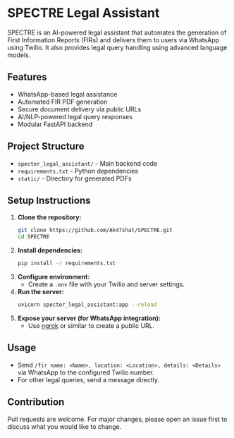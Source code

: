 # SPECTRE Legal Assistant

SPECTRE is an AI-powered legal assistant that automates the generation of First Information Reports (FIRs) and delivers them to users via WhatsApp using Twilio. It also provides legal query handling using advanced language models.

## Features
- WhatsApp-based legal assistance
- Automated FIR PDF generation
- Secure document delivery via public URLs
- AI/NLP-powered legal query responses
- Modular FastAPI backend

## Project Structure
- `specter_legal_assistant/` - Main backend code
- `requirements.txt` - Python dependencies
- `static/` - Directory for generated PDFs

## Setup Instructions
1. **Clone the repository:**
   ```bash
   git clone https://github.com/Ak47shat/SPECTRE.git
   cd SPECTRE
   ```
2. **Install dependencies:**
   ```bash
   pip install -r requirements.txt
   ```
3. **Configure environment:**
   - Create a `.env` file with your Twilio and server settings.
4. **Run the server:**
   ```bash
   uvicorn specter_legal_assistant:app --reload
   ```
5. **Expose your server (for WhatsApp integration):**
   - Use [ngrok](https://ngrok.com/) or similar to create a public URL.

## Usage
- Send `/fir name: <Name>, location: <Location>, details: <Details>` via WhatsApp to the configured Twilio number.
- For other legal queries, send a message directly.

## Contribution
Pull requests are welcome. For major changes, please open an issue first to discuss what you would like to change.
